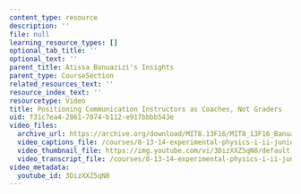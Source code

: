 ```yaml
---
content_type: resource
description: ''
file: null
learning_resource_types: []
optional_tab_title: ''
optional_text: ''
parent_title: Atissa Banuazizi's Insights
parent_type: CourseSection
related_resources_text: ''
resource_index_text: ''
resourcetype: Video
title: Positioning Communication Instructors as Coaches, Not Graders
uid: f31c7ea4-2861-7074-b112-e917bbbb543e
video_files:
  archive_url: https://archive.org/download/MIT8.13F16/MIT8_13F16_Banuazizi_Coaches_not_Graders_300k.mp4
  video_captions_file: /courses/8-13-14-experimental-physics-i-ii-junior-lab-fall-2016-spring-2017/7513a13350685708aa93114ce2fc0155_3DizXXZ5qN8.vtt
  video_thumbnail_file: https://img.youtube.com/vi/3DizXXZ5qN8/default.jpg
  video_transcript_file: /courses/8-13-14-experimental-physics-i-ii-junior-lab-fall-2016-spring-2017/f1d747d34f0b9b21e689e681b1618402_3DizXXZ5qN8.pdf
video_metadata:
  youtube_id: 3DizXXZ5qN8
---
```

